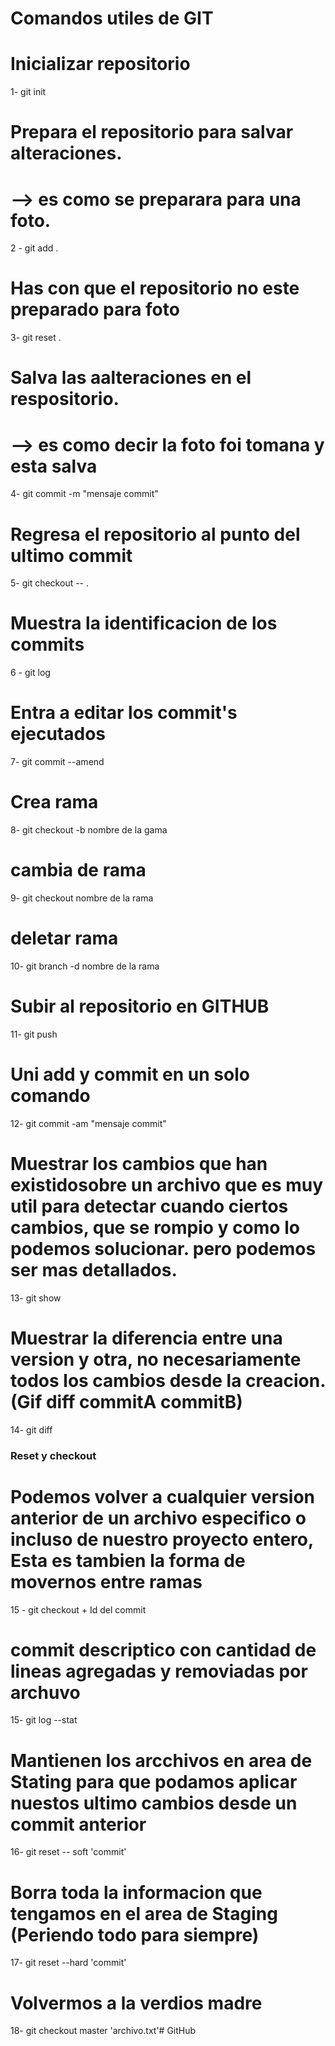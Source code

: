# Comandos utiles de GIT

# Inicializar repositorio
1- git init

# Prepara el repositorio para salvar alteraciones.
#   --> es como se preparara para una foto.
2 - git add .

# Has con que el repositorio no este preparado para foto
3- git reset .

# Salva las aalteraciones en el respositorio.
#   --> es como decir la foto foi tomana y esta salva
4- git commit -m "mensaje commit"

# Regresa el repositorio al punto del ultimo commit
5- git checkout -- .

# Muestra la identificacion de los commits
6 - git log

# Entra a editar los commit's ejecutados

7- git commit --amend

# Crea rama 
8- git checkout -b nombre de la gama

# cambia de rama
9- git checkout nombre de la rama

# deletar rama
10- git branch -d nombre de la rama

# Subir al repositorio en GITHUB
11- git push

# Uni add y commit en un solo comando
12- git commit -am "mensaje commit"

# Muestrar los cambios que han existidosobre un archivo que es muy util para detectar cuando ciertos cambios, que se rompio y como lo podemos solucionar. pero podemos ser mas detallados.
13- git show

# Muestrar la diferencia entre una version y otra, no necesariamente todos los cambios desde la creacion. (Gif diff commitA commitB)
14- git diff

### Reset y checkout

# Podemos volver a cualquier version anterior de un archivo especifico o incluso de nuestro proyecto entero, Esta es tambien la forma de movernos entre ramas
15 - git checkout + Id del commit

# commit descriptico con cantidad de lineas agregadas y removiadas por archuvo
15- git log --stat

# Mantienen los arcchivos en area de Stating para que podamos aplicar nuestos ultimo cambios desde un commit anterior
16- git reset -- soft 'commit'

# Borra toda la informacion que tengamos en el area de Staging (Periendo todo para siempre)
17- git reset --hard 'commit'

# Volvermos a la verdios madre
18- git checkout master 'archivo.txt'#   G i t H u b  
 